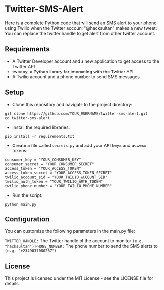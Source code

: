 # Twitter-SMS-Alert
Here is a complete Python code that will send an SMS alert to your phone using Twilio when the Twitter account "@hacksultan" makes a new tweet: You can replace the twitter handle to get alert from other twitter account.

## Requirements
+ A Twitter Developer account and a new application to get access to the Twitter API
+ tweepy, a Python library for interacting with the Twitter API
+ A Twilio account and a phone number to send SMS messages

## Setup
* Clone this repository and navigate to the project directory:
```
git clone https://github.com/YOUR_USERNAME/twitter-sms-alert.git
cd twitter-sms-alert
```
* Install the required libraries:
```
pip install -r requirements.txt
```
* Create a file called `secrets.py` and add your API keys and access tokens:
```
consumer_key = "YOUR_CONSUMER_KEY"
consumer_secret = "YOUR_CONSUMER_SECRET"
access_token = "YOUR_ACCESS_TOKEN"
access_token_secret = "YOUR_ACCESS_TOKEN_SECRET"
twilio_account_sid = "YOUR_TWILIO_ACCOUNT_SID"
twilio_auth_token = "YOUR_TWILIO_AUTH_TOKEN"
twilio_phone_number = "YOUR_TWILIO_PHONE_NUMBER"
```
* Run the script:
```
python main.py
```
## Configuration
You can customize the following parameters in the main.py file:

`TWITTER_HANDLE:` The Twitter handle of the account to monitor `(e.g. "hacksultan")`
`PHONE_NUMBER:` The phone number to send the SMS alerts to `(e.g. "+2349037080267")`

## License
This project is licensed under the MIT License - see the LICENSE file for details.

